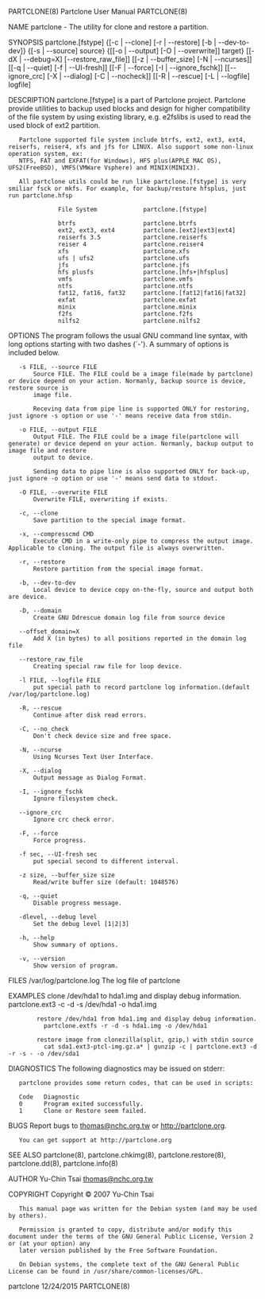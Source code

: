 PARTCLONE(8)                                                            Partclone User Manual                                                           PARTCLONE(8)

NAME
       partclone - The utility for clone and restore a partition.

SYNOPSIS
       partclone.[fstype] {[-c | --clone] [-r | --restore] [-b | --dev-to-dev]} {[-s | --source] source} {[[-o | --output] [-O | --overwrite]] target}
                          [[-dX | --debug=X] [--restore_raw_file]] [[-z | --buffer_size] [-N | --ncurses]] [[-q | --quiet] [-f | --UI-fresh]]
                          [[-F | --force] [-I | --ignore_fschk]] [[--ignore_crc] [-X | --dialog] [-C | --nocheck]] [[-R | --rescue] [-L | --logfile] logfile]

DESCRIPTION
       partclone.[fstype] is a part of Partclone project. Partclone provide utilities to backup used blocks and design for higher compatibility of the file system
       by using existing library, e.g. e2fslibs is used to read the used block of ext2 partition.

       Partclone supported file system include btrfs, ext2, ext3, ext4, reiserfs, reiser4, xfs and jfs for LINUX. Also support some non-linux operation system, ex:
       NTFS, FAT and EXFAT(for Windows), HFS plus(APPLE MAC OS), UFS2(FreeBSD), VMFS(VMWare Vsphere) and MINIX(MINIX3).

       All partclone utils could be run like partclone.[fstype] is very smiliar fsck or mkfs. For example, for backup/restore hfsplus, just run partclone.hfsp

                  File System             partclone.[fstype]

                  btrfs                   partclone.btrfs
                  ext2, ext3, ext4        partclone.[ext2|ext3|ext4]
                  reiserfs 3.5            partclone.reiserfs
                  reiser 4                partclone.reiser4
                  xfs                     partclone.xfs
                  ufs | ufs2              partclone.ufs
                  jfs                     partclone.jfs
                  hfs plusfs              partclone.[hfs+|hfsplus]
                  vmfs                    partclone.vmfs
                  ntfs                    partclone.ntfs
                  fat12, fat16, fat32     partclone.[fat12|fat16|fat32]
                  exfat                   partclone.exfat
                  minix                   partclone.minix
                  f2fs                    partclone.f2fs
                  nilfs2                  partclone.nilfs2

OPTIONS
       The program follows the usual GNU command line syntax, with long options starting with two dashes (`-'). A summary of options is included below.

       -s FILE, --source FILE
           Source FILE. The FILE could be a image file(made by partclone) or device depend on your action. Normanly, backup source is device, restore source is
           image file.

           Receving data from pipe line is supported ONLY for restoring, just ignore -s option or use '-' means receive data from stdin.

       -o FILE, --output FILE
           Output FILE. The FILE could be a image file(partclone will generate) or device depend on your action. Normanly, backup output to image file and restore
           output to device.

           Sending data to pipe line is also supported ONLY for back-up, just ignore -o option or use '-' means send data to stdout.

       -O FILE, --overwrite FILE
           Overwrite FILE, overwriting if exists.

       -c, --clone
           Save partition to the special image format.

       -x, --compresscmd CMD
           Execute CMD in a write-only pipe to compress the output image. Applicable to cloning. The output file is always overwritten.

       -r, --restore
           Restore partition from the special image format.

       -b, --dev-to-dev
           Local device to device copy on-the-fly, source and output both are device.

       -D, --domain
           Create GNU Ddrescue domain log file from source device

       --offset_domain=X
           Add X (in bytes) to all positions reported in the domain log file

       --restore_raw_file
           Creating special raw file for loop device.

       -l FILE, --logfile FILE
           put special path to record partclone log information.(default /var/log/partclone.log)

       -R, --rescue
           Continue after disk read errors.

       -C, --no_check
           Don't check device size and free space.

       -N, --ncurse
           Using Ncurses Text User Interface.

       -X, --dialog
           Output message as Dialog Format.

       -I, --ignore_fschk
           Ignore filesystem check.

       --ignore_crc
           Ignore crc check error.

       -F, --force
           Force progress.

       -f sec, --UI-fresh sec
           put special second to different interval.

       -z size, --buffer_size size
           Read/write buffer size (default: 1048576)

       -q, --quiet
           Disable progress message.

       -dlevel, --debug level
           Set the debug level [1|2|3]

       -h, --help
           Show summary of options.

       -v, --version
           Show version of program.

FILES
       /var/log/partclone.log
           The log file of partclone

EXAMPLES
            clone /dev/hda1 to hda1.img and display debug information.
              partclone.ext3 -c -d -s /dev/hda1 -o hda1.img

            restore /dev/hda1 from hda1.img and display debug information.
              partclone.extfs -r -d -s hda1.img -o /dev/hda1

            restore image from clonezilla(split, gzip,) with stdin source
              cat sda1.ext3-ptcl-img.gz.a* | gunzip -c | partclone.ext3 -d -r -s - -o /dev/sda1

DIAGNOSTICS
       The following diagnostics may be issued on stderr:

       partclone provides some return codes, that can be used in scripts:

       Code   Diagnostic
       0      Program exited successfully.
       1      Clone or Restore seem failed.

BUGS
       Report bugs to thomas@nchc.org.tw or http://partclone.org.

       You can get support at http://partclone.org

SEE ALSO
       partclone(8), partclone.chkimg(8), partclone.restore(8), partclone.dd(8), partclone.info(8)

AUTHOR
       Yu-Chin Tsai <thomas@nchc.org.tw>

COPYRIGHT
       Copyright © 2007 Yu-Chin Tsai

       This manual page was written for the Debian system (and may be used by others).

       Permission is granted to copy, distribute and/or modify this document under the terms of the GNU General Public License, Version 2 or (at your option) any
       later version published by the Free Software Foundation.

       On Debian systems, the complete text of the GNU General Public License can be found in /usr/share/common-licenses/GPL.

partclone                                                                    12/24/2015                                                                 PARTCLONE(8)
